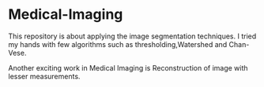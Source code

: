 # Medical-Imaging

This repository is about applying the image segmentation techniques. I tried my hands with few algorithms such as thresholding,Watershed and Chan-Vese.


Another exciting work in Medical Imaging is Reconstruction of image with lesser measurements.
